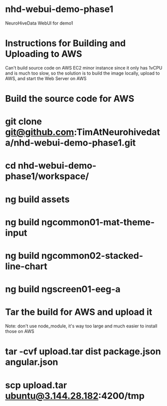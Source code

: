 # nhd-webui-demo-phase1
NeuroHiveData WebUI for demo1

Instructions for Building and Uploading to AWS
==============================================
Can't build source code on AWS EC2 minor instance since it only has 1vCPU and is much too slow, so the solution is to build the image locally, upload to AWS, and start the Web Server on AWS

Build the source code for AWS
=============================

# git clone git@github.com:TimAtNeurohivedata/nhd-webui-demo-phase1.git
# cd nhd-webui-demo-phase1/workspace/
# ng build assets
# ng build ngcommon01-mat-theme-input
# ng build ngcommon02-stacked-line-chart
# ng build ngscreen01-eeg-a

Tar the build for AWS and upload it
===================================
Note: don't use node_module, it's way too large and much easier to install those on AWS

# tar -cvf upload.tar dist package.json angular.json
# scp upload.tar ubuntu@3.144.28.182:4200/tmp
